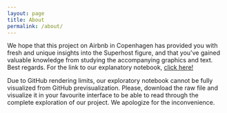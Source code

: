 ```yaml
---
layout: page
title: About
permalink: /about/
---
```


We hope that this project on Airbnb in Copenhagen has provided you with fresh and unique insights into the Superhost figure, and that you've gained valuable knowledge from studying the accompanying graphics and text. Best regards. For the link to our explanatory notebook, [click here!](https://github.com/amapy-00/SDA-Spring2024/blob/main/sda-final-project%20.ipynb)

Due to GitHub rendering limits, our exploratory notebook cannot be fully visualized from GitHub previsualization. Please, download the raw file and visualize it in your favourite interface to be able to read through the complete exploration of our project. We apologize for the inconvenience.